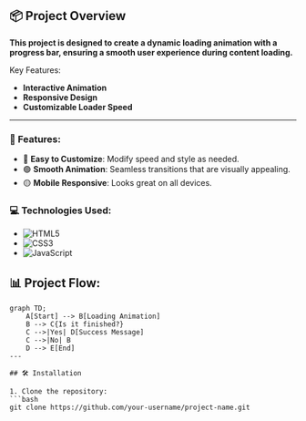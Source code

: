 ## 📦 Project Overview

**This project is designed to create a dynamic loading animation with a progress bar, ensuring a smooth user experience during content loading.**

Key Features:
- **Interactive Animation**
- **Responsive Design**
- **Customizable Loader Speed**

---
### 🔧 Features:
- 🔵 **Easy to Customize**: Modify speed and style as needed.
- 🟢 **Smooth Animation**: Seamless transitions that are visually appealing.
- 🟡 **Mobile Responsive**: Looks great on all devices.

### 💻 Technologies Used:
- ![HTML5](https://img.shields.io/badge/HTML5-E34F26?style=flat-square&logo=html5&logoColor=white)
- ![CSS3](https://img.shields.io/badge/CSS3-1572B6?style=flat-square&logo=css3&logoColor=white)
- ![JavaScript](https://img.shields.io/badge/JavaScript-F7DF1E?style=flat-square&logo=javascript&logoColor=black)

## 📊 Project Flow:

```mermaid
graph TD;
    A[Start] --> B[Loading Animation]
    B --> C{Is it finished?}
    C -->|Yes| D[Success Message]
    C -->|No| B
    D --> E[End]
---

## 🛠️ Installation

1. Clone the repository:
```bash
git clone https://github.com/your-username/project-name.git
